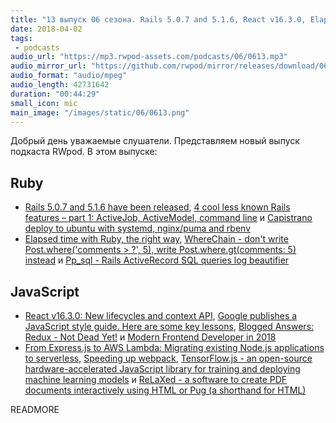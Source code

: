 ```yaml
---
title: "13 выпуск 06 сезона. Rails 5.0.7 and 5.1.6, React v16.3.0, Elapsed time with Ruby, Redux - Not Dead Yet, TensorFlow.js, ReLaXed и прочее"
date: 2018-04-02
tags:
 - podcasts
audio_url: "https://mp3.rwpod-assets.com/podcasts/06/0613.mp3"
audio_mirror_url: "https://github.com/rwpod/mirror/releases/download/06.13/0613.mp3"
audio_format: "audio/mpeg"
audio_length: 42731642
duration: "00:44:29"
small_icon: mic
main_image: "/images/static/06/0613.png"
---
```


Добрый день уважаемые слушатели. Представляем новый выпуск подкаста RWpod. В этом выпуске:

## Ruby

 - [Rails 5.0.7 and 5.1.6 have been released](http://weblog.rubyonrails.org/2018/3/29/Rails-5-0-7-and-5-1-6-have-been-released/), [4 cool less known Rails features – part 1: ActiveJob, ActiveModel, command line](http://pdabrowski.com/blog/ruby-on-rails/4-cool-less-known-rails-features-part-1/) и [Capistrano deploy to ubuntu with systemd, nginx/puma and rbenv](https://prograils.com/posts/capistrano-deploy-to-ubuntu-with-systemd-nginx-puma-and-rbenv)
 - [Elapsed time with Ruby, the right way](https://blog.dnsimple.com/2018/03/elapsed-time-with-ruby-the-right-way/), [WhereChain - don't write Post.where('comments > ?', 5), write Post.where.gt(comments: 5) instead](https://github.com/marcinruszkiewicz/where_chain) и [Pp_sql - Rails ActiveRecord SQL queries log beautifier](https://github.com/kvokka/pp_sql/)

## JavaScript

 - [React v16.3.0: New lifecycles and context API](https://reactjs.org/blog/2018/03/29/react-v-16-3.html), [Google publishes a JavaScript style guide. Here are some key lessons](https://medium.freecodecamp.org/google-publishes-a-javascript-style-guide-here-are-some-key-lessons-1810b8ad050b), [Blogged Answers: Redux - Not Dead Yet!](http://blog.isquaredsoftware.com/2018/03/redux-not-dead-yet/) и [Modern Frontend Developer in 2018](https://medium.com/tech-tajawal/modern-frontend-developer-in-2018-4c2072fa2b9c)
 - [From Express.js to AWS Lambda: Migrating existing Node.js applications to serverless](https://hackernoon.com/from-express-js-to-aws-lambda-migrating-existing-node-js-applications-to-serverless-7473041ecc56), [Speeding up webpack](https://medium.com/onfido-tech/speed-up-webpack-ff53c494b89c), [TensorFlow.js - an open-source hardware-accelerated JavaScript library for training and deploying machine learning models](https://js.tensorflow.org/) и [ReLaXed - a software to create PDF documents interactively using HTML or Pug (a shorthand for HTML)](https://github.com/RelaxedJS/ReLaXed)

READMORE
